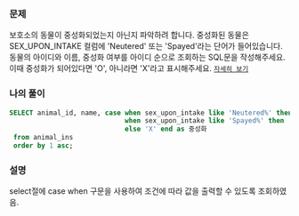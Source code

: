 ### 문제
보호소의 동물이 중성화되었는지 아닌지 파악하려 합니다. 중성화된 동물은 SEX_UPON_INTAKE 컬럼에 'Neutered' 또는 'Spayed'라는 단어가 들어있습니다. 동물의 아이디와 이름, 중성화 여부를 아이디 순으로 조회하는 SQL문을 작성해주세요. 이때 중성화가 되어있다면 'O', 아니라면 'X'라고 표시해주세요. [`자세히 보기`](https://programmers.co.kr/learn/courses/30/lessons/59409)  

### 나의 풀이
```sql
SELECT animal_id, name, case when sex_upon_intake like 'Neutered%' then 'O'
                             when sex_upon_intake like 'Spayed%' then 'O'
                             else 'X' end as 중성화
 from animal_ins
 order by 1 asc;
```

### 설명
select절에 case when 구문을 사용하여 조건에 따라 값을 출력할 수 있도록 조회하였음.